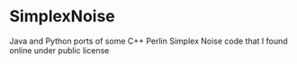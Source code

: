 SimplexNoise
============

Java and Python ports of some C++ Perlin Simplex Noise code that I found online under public license
